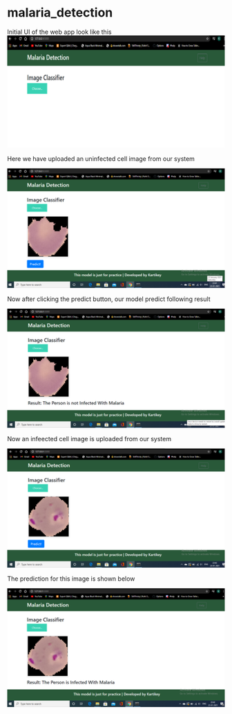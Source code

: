 # malaria_detection
Initial UI of the web app look like this 
![](project2/images/1.png)


Here we have uploaded an uninfected cell image from our system

![](project2/images/2.png)

Now after clicking the predict button, our model predict following result

![](project2/images/3.png)



Now an infeected cell image is uploaded from our system


![](project2/images/4.png)




The prediction for this image is shown below


![](project2/images/5.png)

